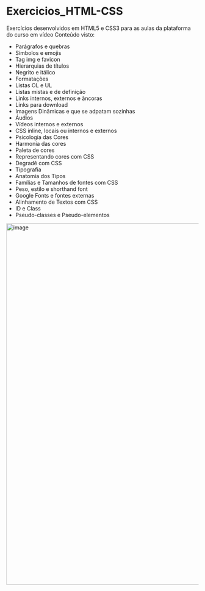 # Exercicios_HTML-CSS
Exercícios desenvolvidos em HTML5 e CSS3 para as aulas da plataforma do curso em vídeo
Conteúdo visto:
- Parágrafos e quebras
- Símbolos e emojis
- Tag img e favicon
- Hierarquias de títulos
- Negrito e itálico
- Formatações
- Listas OL e UL
- Listas mistas e de definição
- Links internos, externos e âncoras
- Links para download
- Imagens Dinâmicas e que se adpatam sozinhas
- Áudios
- Vídeos internos e externos
- CSS inline, locais ou internos e externos
- Psicologia das Cores
- Harmonia das cores
- Paleta de cores
- Representando cores com CSS
- Degradê com CSS
- Tipografia
- Anatomia dos Tipos
- Famílias e Tamanhos de fontes com CSS
- Peso, estilo e shorthand font
- Google Fonts e fontes externas
- Alinhamento de Textos com CSS
- ID e Class 
- Pseudo-classes e Pseudo-elementos


<img width="948" alt="image" src="https://user-images.githubusercontent.com/88254161/155010064-f5ccf68a-4747-418c-8fae-368ca7c3eecc.png">
